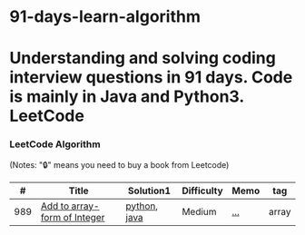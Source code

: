 # 91-days-learn-algorithm
Understanding and solving coding interview questions in 91 days. Code is mainly in Java and Python3.
LeetCode
========

### LeetCode Algorithm

(Notes: "🔒" means you need to buy a book from Leetcode)


| # | Title | Solution1 |Difficulty |Memo       |tag        |  
|---| ----- | --------- |---------- |---------- |---------- |
|989|[Add to array-form of Integer](https://leetcode.com/problems/add-to-array-form-of-integer/) | [python](./day_01/solution.py), [java](./algorithms/cpp/processTasksUsingServers/ProcessTasksUsingServers.cpp)|Medium|[...](...)|array|
